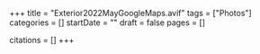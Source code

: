 +++
title = "Exterior2022MayGoogleMaps.avif"
tags = ["Photos"]
categories = []
startDate = ""
draft = false
pages = []

citations = []
+++
